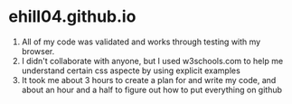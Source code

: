 # ehill04.github.io

1. All of my code was validated and works through testing with my browser.
2. I didn't collaborate with anyone, but I used w3schools.com to help me
   understand certain css aspecte by using explicit examples
3. It took me about 3 hours to create a plan for and write my code, and about
   an hour and a half to figure out how to put everything on github
